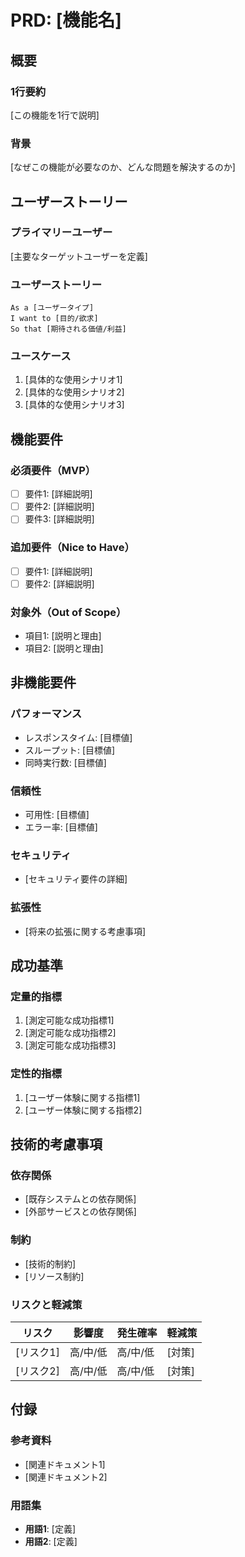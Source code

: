# PRD: [機能名]

## 概要

### 1行要約
[この機能を1行で説明]

### 背景
[なぜこの機能が必要なのか、どんな問題を解決するのか]

## ユーザーストーリー

### プライマリーユーザー
[主要なターゲットユーザーを定義]

### ユーザーストーリー
```
As a [ユーザータイプ]
I want to [目的/欲求]
So that [期待される価値/利益]
```

### ユースケース
1. [具体的な使用シナリオ1]
2. [具体的な使用シナリオ2]
3. [具体的な使用シナリオ3]

## 機能要件

### 必須要件（MVP）
- [ ] 要件1: [詳細説明]
- [ ] 要件2: [詳細説明]
- [ ] 要件3: [詳細説明]

### 追加要件（Nice to Have）
- [ ] 要件1: [詳細説明]
- [ ] 要件2: [詳細説明]

### 対象外（Out of Scope）
- 項目1: [説明と理由]
- 項目2: [説明と理由]

## 非機能要件

### パフォーマンス
- レスポンスタイム: [目標値]
- スループット: [目標値]
- 同時実行数: [目標値]

### 信頼性
- 可用性: [目標値]
- エラー率: [目標値]

### セキュリティ
- [セキュリティ要件の詳細]

### 拡張性
- [将来の拡張に関する考慮事項]

## 成功基準

### 定量的指標
1. [測定可能な成功指標1]
2. [測定可能な成功指標2]
3. [測定可能な成功指標3]

### 定性的指標
1. [ユーザー体験に関する指標1]
2. [ユーザー体験に関する指標2]

## 技術的考慮事項

### 依存関係
- [既存システムとの依存関係]
- [外部サービスとの依存関係]

### 制約
- [技術的制約]
- [リソース制約]

### リスクと軽減策
| リスク | 影響度 | 発生確率 | 軽減策 |
|--------|--------|----------|--------|
| [リスク1] | 高/中/低 | 高/中/低 | [対策] |
| [リスク2] | 高/中/低 | 高/中/低 | [対策] |

## 付録

### 参考資料
- [関連ドキュメント1]
- [関連ドキュメント2]

### 用語集
- **用語1**: [定義]
- **用語2**: [定義]